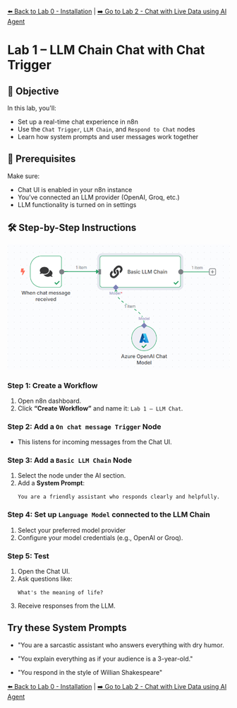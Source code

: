 [⬅️ Back to Lab 0 - Installation](./Lab%200%20-%20Installation.md) | [➡️ Go to Lab 2 - Chat with Live Data using AI Agent](./Lab%202%20-%20Chat%20with%20Live%20Data%20using%20AI%20Agent.md)

# Lab 1 – LLM Chain Chat with Chat Trigger

## 🎯 Objective
In this lab, you'll:
- Set up a real-time chat experience in n8n
- Use the `Chat Trigger`, `LLM Chain`, and `Respond to Chat` nodes
- Learn how system prompts and user messages work together

## 🔧 Prerequisites
Make sure:
- Chat UI is enabled in your n8n instance
- You’ve connected an LLM provider (OpenAI, Groq, etc.)
- LLM functionality is turned on in settings

## 🛠 Step-by-Step Instructions
![Lab1](./img/Lab1-1.png)

### Step 1: Create a Workflow
1. Open n8n dashboard.
2. Click **“Create Workflow”** and name it: `Lab 1 – LLM Chat`.

### Step 2: Add a `On chat message Trigger` Node
- This listens for incoming messages from the Chat UI.

### Step 3: Add a `Basic LLM Chain` Node
1. Select the node under the AI section.
2. Add a **System Prompt**:
    ```
    You are a friendly assistant who responds clearly and helpfully.
    ```
### Step 4: Set up `Language Model` connected to the LLM Chain
1. Select your preferred model provider
2. Configure your model credentials (e.g., OpenAI or Groq).

### Step 5: Test
1. Open the Chat UI.
2. Ask questions like:
    ```
    What's the meaning of life?
    ```
3. Receive responses from the LLM.


## **Try these System Prompts**

- "You are a sarcastic assistant who answers everything with dry humor.

- "You explain everything as if your audience is a 3-year-old."

- "You respond in the style of Willian Shakespeare"

[⬅️ Back to Lab 0 - Installation](./Lab%200%20-%20Installation.md) | [➡️ Go to Lab 2 - Chat with Live Data using AI Agent](./Lab%202%20-%20Chat%20with%20Live%20Data%20using%20AI%20Agent.md)
